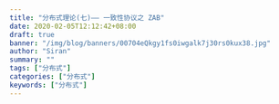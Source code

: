 ```yaml
---
title: "分布式理论(七)—— 一致性协议之 ZAB"
date: 2020-02-05T12:12:42+08:00
draft: true
banner: "/img/blog/banners/00704eQkgy1fs0iwgalk7j30rs0kux38.jpg"
author: "Siran"
summary: ""
tags: ["分布式"]
categories: ["分布式"]
keywords: ["分布式"]
---
```



